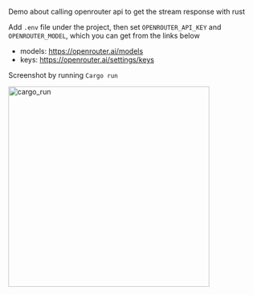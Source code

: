 Demo about calling openrouter api to get the stream response with rust

Add `.env` file under the project, then set `OPENROUTER_API_KEY` and `OPENROUTER_MODEL`, which you can get from the links below

- models: https://openrouter.ai/models
- keys: https://openrouter.ai/settings/keys

Screenshot by running `Cargo run`

<img width="400" alt="cargo_run" src="https://github.com/user-attachments/assets/d50bc47e-5aa0-41ea-b854-2e75f805d968" />
